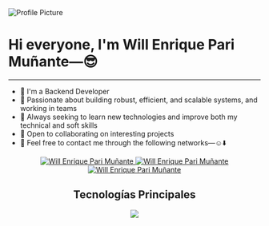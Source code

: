 <html>
<body>
    <img src="https://i.imgur.com/6KcaTyj.png" alt="Profile Picture">
    <h1>Hi everyone, I'm Will Enrique Pari Muñante—😎</h1>
    <hr>
    <ul>
        <li>🤞 I'm a Backend Developer</li>
        <li>🤩 Passionate about building robust, efficient, and scalable systems, and working in teams</li>
        <li>🌱 Always seeking to learn new technologies and improve both my technical and soft skills</li>
        <li>💏 Open to collaborating on interesting projects</li>
        <li>📩 Feel free to contact me through the following networks—☺️⬇️</li>
    </ul>


<p align="center">
        <a href="https://www.linkedin.com/in/willenrique/">
            <img border="0" alt="Will Enrique Pari Muñante" src="https://img.icons8.com/doodle/40/000000/linkedin--v2.png"/>
        </a>
        <a href="https://t.me/willenrique">
            <img border="0" alt="Will Enrique Pari Muñante" src="https://img.icons8.com/doodle/40/000000/telegram-app.png"/>
        </a>
        <a href="mailto:willenriqueparimunante@gmail.com">
            <img border="0" alt="Will Enrique Pari Muñante" src="https://img.icons8.com/doodle/38/000000/gmail-new.png"/>
        </a>
    </p>


<h2 align="center">Tecnologías Principales</h2>
    <p align="center">
        <a href="https://skillicons.dev">
            <img src="https://skillicons.dev/icons?i=git,aws,docker,azure,cs,dotnet,github,git,mongodb,mysql,postman,postgres,visualstudio" />
        </a>
    </p>
</body>
</html>
